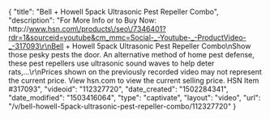 {
    "title": "Bell + Howell 5pack Ultrasonic Pest Repeller Combo",
    "description": "For More Info or to Buy Now: http:\/\/www.hsn.com\/products\/seo\/7346401?rdr=1&sourceid=youtube&cm_mmc=Social-_-Youtube-_-ProductVideo-_-317093\r\nBell + Howell 5pack Ultrasonic Pest Repeller Combo\nShow those pesky pests the door. An alternative method of home pest defense, these pest repellers use ultrasonic sound waves to help deter rats,...\r\nPrices shown on the previously recorded video may not represent the current price.  View hsn.com to view the current selling price. HSN Item #317093",
    "videoid": "112327720",
    "date_created": "1502284341",
    "date_modified": "1503416064",
    "type": "captivate",
    "layout": "video",
    "url": "\/v\/bell-howell-5pack-ultrasonic-pest-repeller-combo\/112327720"
}